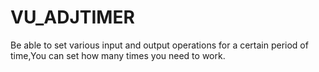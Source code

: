 # VU_ADJTIMER
Be able to set various input and output operations for a certain period of time,You can set how many times you need to work.

